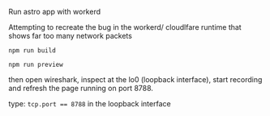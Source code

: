 Run astro app with workerd 

Attempting to recreate the bug in the workerd/ cloudlfare runtime that shows far too many network packets


```
npm run build
```

```
npm run preview
```

then open wireshark, inspect at the lo0 (loopback interface), start recording and refresh the page running on port 8788. 

type: `tcp.port == 8788` in the loopback interface
